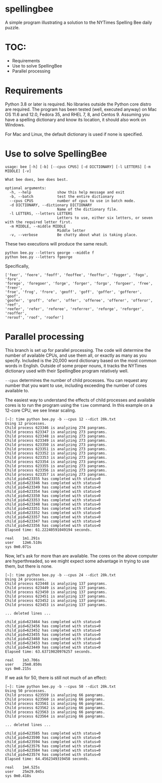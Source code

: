 # spellingbee
A simple program illustrating a solution to the NYTimes Spelling Bee daily puzzle.

# TOC:
- Requirements
- Use to solve SpellingBee
- Parallel processing

# Requirements

Python 3.8 or later is required. No libraries outside the Python core
distro are required. The program has been tested (well, executed anyway)
on Mac OS 11.6 and 12.0, Fedora 35, and RHEL 7, 8, and Centos 9. Assuming
you have a spelling dictionary and know its location, it should also
work on Windows.

For Mac and Linux, the default dictionary is used if none is specified.

# Use to solve SpellingBee

```
usage: bee [-h] [-b] [--cpus CPUS] [-d DICTIONARY] [-l LETTERS] [-m MIDDLE] [-v]

What bee does, bee does best.

optional arguments:
  -h, --help            show this help message and exit
  -b, --batch           test the entire dictionary
  --cpus CPUS           number of cpus to use in batch mode.
  -d DICTIONARY, --dictionary DICTIONARY
                        Name of the dictionary file.
  -l LETTERS, --letters LETTERS
                        Letters to use, either six letters, or seven with the required letter first.
  -m MIDDLE, --middle MIDDLE
                        Middle letter
  -v, --verbose         Be chatty about what is taking place.
```

These two executions will produce the same result.



```
python bee.py --letters george --middle f 
python bee.py --letters fgeorge
``` 

Specifically, 

```
['feer', 'feere', 'feoff', 'feoffee', 'feoffor', 'fogger', 'fogo', 'fore', 
'forego', 'foregoer', 'forge', 'forger', 'forgo', 'forgoer', 'free', 'freer', 
'froe', 'frog', 'frore', 'geoff', 'goff', 'goffer', 'gofferer', 'goof', 
'goofer', 'groff', 'ofer', 'offer', 'offeree', 'offerer', 'offeror', 'reef', 
'reefer', 'refer', 'referee', 'referrer', 'reforge', 'reforger', 'reoffer', 
'reroof', 'roof', 'roofer']
```

# Parallel processing

This branch is set up for parallel processing. The code will determine
the number of available CPUs, and use them all, or exactly as many as
you specify.  Included is the 20,000 word dictionary based on the most
common words in English. Outside of some proper nouns, it tracks the
NYTimes dictionary used with their SpellingBee program relatively well.

`--cpus` determines the number of child processes. You can request any
number that you want to use, including exceeding the number of cores
available to. 

The easiest way to understand the effects of child processes and 
available cores is to run the program using the `time` command. 
In this example on a 12-core CPU, we see linear scaling. 

```
[~]: time python bee.py -b --cpus 12 --dict 20k.txt
Using 12 processes.
Child process 623346 is analyzing 274 pangrams.
Child process 623347 is analyzing 273 pangrams.
Child process 623348 is analyzing 273 pangrams.
Child process 623349 is analyzing 273 pangrams.
Child process 623350 is analyzing 273 pangrams.
Child process 623351 is analyzing 273 pangrams.
Child process 623352 is analyzing 273 pangrams.
Child process 623353 is analyzing 273 pangrams.
Child process 623354 is analyzing 273 pangrams.
Child process 623355 is analyzing 273 pangrams.
Child process 623356 is analyzing 273 pangrams.
Child process 623357 is analyzing 273 pangrams.
child_pid=623355 has completed with status=0
child_pid=623346 has completed with status=0
child_pid=623349 has completed with status=0
child_pid=623354 has completed with status=0
child_pid=623350 has completed with status=0
child_pid=623353 has completed with status=0
child_pid=623348 has completed with status=0
child_pid=623351 has completed with status=0
child_pid=623352 has completed with status=0
child_pid=623357 has completed with status=0
child_pid=623347 has completed with status=0
child_pid=623356 has completed with status=0
Elapsed time: 61.22240591049194 seconds.

real	1m1.291s
user	12m6.510s
sys	0m0.071s
```

Now, let's ask for more than are available. The cores on the above 
computer are hyperthreaded, so we might expect some advantage in 
trying to use them, but there is none.

```
[~]: time python bee.py -b --cpus 24 --dict 20k.txt
Using 24 processes.
Child process 623448 is analyzing 137 pangrams.
Child process 623449 is analyzing 137 pangrams.
Child process 623450 is analyzing 137 pangrams.
Child process 623451 is analyzing 137 pangrams.
Child process 623452 is analyzing 137 pangrams.
Child process 623453 is analyzing 137 pangrams.

... deleted lines ...

child_pid=623464 has completed with status=0
child_pid=623456 has completed with status=0
child_pid=623452 has completed with status=0
child_pid=623455 has completed with status=0
child_pid=623460 has completed with status=0
child_pid=623453 has completed with status=0
child_pid=623449 has completed with status=0
Elapsed time: 63.63719820976257 seconds.

real	1m3.706s
user	25m8.850s
sys	0m0.215s
```

If we ask for 50, there is still not much of an effect:
```
[~]: time python bee.py -b --cpus 50 --dict 20k.txt
Using 50 processes.
Child process 623559 is analyzing 66 pangrams.
Child process 623560 is analyzing 66 pangrams.
Child process 623561 is analyzing 66 pangrams.
Child process 623562 is analyzing 66 pangrams.
Child process 623563 is analyzing 66 pangrams.
Child process 623564 is analyzing 66 pangrams.

... deleted lines ...

child_pid=623585 has completed with status=0
child_pid=623590 has completed with status=0
child_pid=623594 has completed with status=0
child_pid=623576 has completed with status=0
child_pid=623584 has completed with status=0
child_pid=623574 has completed with status=0
Elapsed time: 64.4562349319458 seconds.

real	1m4.525s
user	25m29.045s
sys	0m0.418s
```
